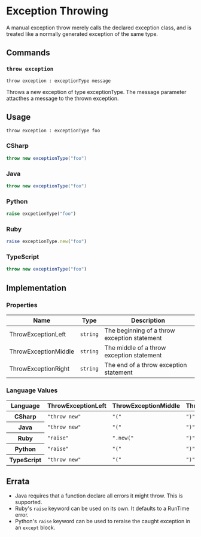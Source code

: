 # Exception Throwing

A manual exception throw merely calls the declared exception class, and is treated like a normally generated exception of the same type.


## Commands

### `throw exception`

`throw exception : exceptionType message`

Throws a new exception of type exceptionType. The message parameter attacthes a message to the thrown exception.

## Usage

```
throw exception : exceptionType foo
```

### CSharp

```csharp
throw new exceptionType("foo")
```

### Java

```java
throw new exceptionType("foo")
```

### Python

```python
raise excpetionType("foo")
```

### Ruby

```ruby
raise exceptionType.new("foo")
```

### TypeScript

```typescript
throw new exceptionType("foo")
```

## Implementation

### Properties

<table>
    <thead>
        <th>Name</th>
        <th>Type</th>
        <th>Description</th>
    </thead>
    <tbody>
        <tr>
            <td>ThrowExceptionLeft</td>
            <td><code>string</code></td>
            <td>The beginning of a throw exception statement</td>
        </tr>
        <tr>
            <td>ThrowExceptionMiddle</td>
            <td><code>string</code></td>
            <td>The middle of a throw exception statement</td>
        </tr>
        <tr>
            <td>ThrowExceptionRight</td>
            <td><code>string</code></td>
            <td>The end of a throw exception statement</td>
        </tr>
     </tbody>
</table>

### Language Values

<table>
    <thead>
        <th>Language</th>
        <th>ThrowExceptionLeft</th>
        <th>ThrowExceptionMiddle</th>
        <th>ThrowExceptionRight</th>
    </thead>
    <tbody>
        <tr>
            <th>CSharp</th>
            <td><code>"throw new"</code></td>
            <td><code>"("</code></td>
            <td><code>")"</code></td>
        </tr>
        <tr>
            <th>Java</th>
            <td><code>"throw new"</code></td>
            <td><code>"("</code></td>
            <td><code>")"</code></td>
        </tr>
        <tr>
            <th>Ruby</th>
            <td><code>"raise"</code></td>
            <td><code>".new("</code></td>
            <td><code>")"</code></td>
        </tr>
        <tr>
            <th>Python</th>
            <td><code>"raise"</code></td>
            <td><code>"("</code></td>
            <td><code>")"</code></td>
        </tr>
        <tr>
            <th>TypeScript</th>
            <td><code>"throw new"</code></td>
            <td><code>"("</code></td>
            <td><code>")"</code></td>
        </tr>
    </tbody>
</table>

## Errata
- Java requires that a function declare all errors it might throw. This is supported.
- Ruby's `raise` keyword can be used on its own. It defaults to a RunTime error.
- Python's `raise` keyword can be used to reraise the caught exception in an `except` block.
